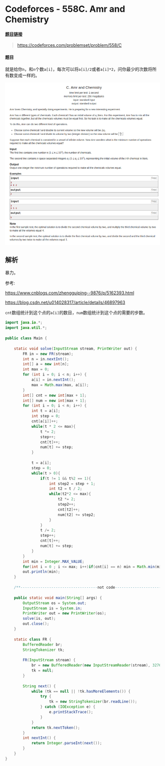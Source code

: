 # Codeforces - 558C. Amr and Chemistry

#### [题目链接](https://codeforces.com/problemset/problem/558/C)

> https://codeforces.com/problemset/problem/558/C

#### 题目

就是给你`n`，和`n`个数`a[i]`，每次可以将`a[i]/2`或者`a[i]*2`，问你最少的次数将所有数变成一样的。

![1554824823989](assets/1554824823989.png)

## 解析

暴力。

参考: 

https://www.cnblogs.com/zhengguiping--9876/p/5162393.html

https://blog.csdn.net/u014028317/article/details/46897963

`cnt`数组统计到这个点的`a[i]`的数目，`num`数组统计到这个点的需要的步数。

```java
import java.io.*;
import java.util.*;

public class Main {
    
    static void solve(InputStream stream, PrintWriter out) {
        FR in = new FR(stream);
        int n = in.nextInt();
        int[] a = new int[n];
        int max = 0;
        for (int i = 0; i < n; i++) {
            a[i] = in.nextInt();
            max = Math.max(max, a[i]);
        }
        int[] cnt = new int[max + 1];
        int[] num = new int[max + 1];
        for (int i = 0; i < n; i++) {
            int t = a[i];
            int step = 0;
            cnt[a[i]]++;
            while(t * 2 <= max){
                t *= 2;
                step++;
                cnt[t]++;
                num[t] += step;
            }

            t = a[i];
            step = 0;
            while(t > 0){
                if(t != 1 && t%2 == 1){
                    int step2 = step + 1;
                    int t2 = t / 2;
                    while(t2*2 <= max){
                        t2 *= 2;
                        step2++;
                        cnt[t2]++;
                        num[t2] += step2;
                    }
                }
                t /= 2;
                step++;
                cnt[t]++;
                num[t] += step;
            }
        }
        int min = Integer.MAX_VALUE;
        for(int i = 0 ; i <= max; i++)if(cnt[i] == n) min = Math.min(min, num[i]);
        out.println(min);
    }
    
    /**-----------------------------------not code------------------------------------------**/

    public static void main(String[] args) {
        OutputStream os = System.out;
        InputStream is = System.in;
        PrintWriter out = new PrintWriter(os);
        solve(is, out);
        out.close();
    }

    static class FR {
        BufferedReader br;
        StringTokenizer tk;

        FR(InputStream stream) {
            br = new BufferedReader(new InputStreamReader(stream), 32768);
            tk = null;
        }

        String next() {
            while (tk == null || !tk.hasMoreElements()) {
                try {
                    tk = new StringTokenizer(br.readLine());
                } catch (IOException e) {
                    e.printStackTrace();
                }
            }
            return tk.nextToken();
        }
        int nextInt() {
            return Integer.parseInt(next());
        }
    }
}
```

